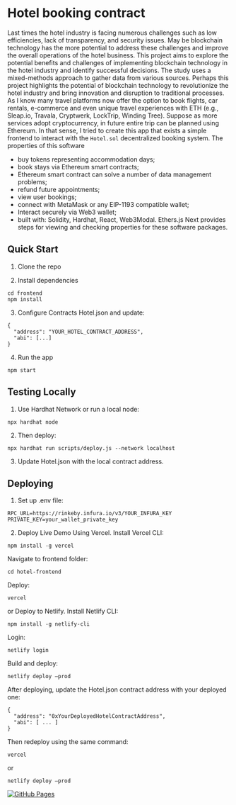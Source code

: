 # Hotel booking contract
Last times the hotel industry is facing numerous challenges such as low efficiencies, lack of transparency, and security issues. May be blockchain technology has the more potential to address these challenges and improve the overall operations of the hotel business. This project aims to explore the potential benefits and challenges of implementing blockchain technology in the hotel industry and identify successful decisions. The study uses a mixed-methods approach to gather data from various sources.  Perhaps this project highlights the potential of blockchain technology to revolutionize the hotel industry and bring innovation and disruption to traditional processes. As I know many travel platforms now offer the option to book flights, car rentals, e-commerce and even unique travel experiences with ETH (e.g., Sleap.io, Travala, Cryptwerk, LockTrip, Winding Tree). Suppose as more services adopt cryptocurrency, in future entire trip can be planned using Ethereum.
In that sense, I tried to create this app that exists a simple frontend to interact with the `Hotel.sol` decentralized booking system. The properties of this software
- buy tokens representing accommodation days;
- book stays via Ethereum smart contracts;
- Ethereum smart contract can solve a number of data management problems;
- refund future appointments;
- view user bookings;
- connect with MetaMask or any EIP-1193 compatible wallet;
- Interact securely via Web3 wallet;
- built with: Solidity, Hardhat, React, Web3Modal. Ethers.js
Next provides steps for viewing and checking properties for these software packages.

## Quick Start

1. Clone the repo

2. Install dependencies
```
cd frontend
npm install
```

3. Configure Contracts Hotel.json and update:
```
{
  "address": "YOUR_HOTEL_CONTRACT_ADDRESS",
  "abi": [...]
} 
```

4. Run the app
```
npm start
```

## Testing Locally 

1. Use Hardhat Network or run a local node:
```
npx hardhat node 
```

2. Then deploy:
```
npx hardhat run scripts/deploy.js --network localhost 
```

3. Update Hotel.json with the local contract address.

## Deploying

1. Set up .env file:
```
RPC_URL=https://rinkeby.infura.io/v3/YOUR_INFURA_KEY 
PRIVATE_KEY=your_wallet_private_key 
```

2. Deploy Live Demo Using Vercel. Install Vercel CLI:
```
npm install -g vercel
```

Navigate to frontend folder:
```
cd hotel-frontend 
```

Deploy:
```
vercel
```

or Deploy to Netlify. Install Netlify CLI:
```
npm install -g netlify-cli
```

Login:
```
netlify login
```

Build and deploy:
```
netlify deploy –prod
```

After deploying, update the Hotel.json contract address with your deployed one:
```
{
  "address": "0xYourDeployedHotelContractAddress",
  "abi": [ ... ]
} 
```

Then redeploy using the same command:
```
vercel
```

or
```
netlify deploy –prod
```

[![GitHub Pages](https://img.shields.io/badge/GitHub%20Pages-deployed-blue.svg)](https://your-username.github.io/hotel-dapp/) 
